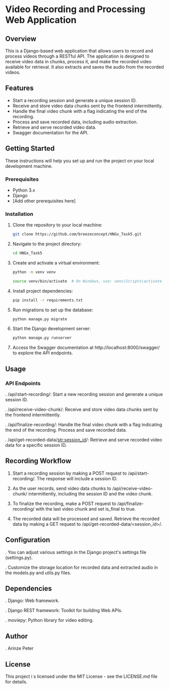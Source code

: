 # Video Recording and Processing Web Application

## Overview

This is a Django-based web application that allows users to record and process videos through a RESTful API. The application is designed to receive video data in chunks, process it, and make the recorded video available for retrieval. It also extracts and saves the audio from the recorded videos.

## Features

- Start a recording session and generate a unique session ID.
- Receive and store video data chunks sent by the frontend intermittently.
- Handle the final video chunk with a flag indicating the end of the recording.
- Process and save recorded data, including audio extraction.
- Retrieve and serve recorded video data.
- Swagger documentation for the API.

## Getting Started

These instructions will help you set up and run the project on your local development machine.

### Prerequisites

- Python 3.x
- Django
- [Add other prerequisites here]

### Installation

1. Clone the repository to your local machine:

   ```bash
   git clone https://github.com/breezeconcept/HNGx_Task5.git

2.  Navigate to the project directory:

    ```bash
    cd HNGx_Task5

3.  Create and activate a virtual environment:

    ```bash
    python -m venv venv

    source venv/bin/activate  # On Windows, use: venv\Scripts\activate

4.  Install project dependencies:

    ```bash
    pip install -r requirements.txt

5.  Run migrations to set up the database:

    ```bash
    python manage.py migrate

6.  Start the Django development server:

    ```bash
    python manage.py runserver

7.  Access the Swagger documentation at http://localhost:8000/swagger/ to explore the API endpoints.


## Usage

### API Endpoints

.   /api/start-recording/: Start a new recording session and generate a unique session ID.

.   /api/receive-video-chunk/: Receive and store video data chunks sent by the frontend intermittently.

.   /api/finalize-recording/: Handle the final video chunk with a flag indicating the end of the recording. Process and save recorded data.

.   /api/get-recorded-data/<str:session_id>/: Retrieve and serve recorded video data for a specific session ID.


## Recording Workflow

1.  Start a recording session by making a POST request to /api/start-recording/. The response will include a session ID.

2.  As the user records, send video data chunks to /api/receive-video-chunk/ intermittently, including the session ID and the video chunk.

3.  To finalize the recording, make a POST request to /api/finalize-recording/ with the last video chunk and set is_final to true.

4.  The recorded data will be processed and saved.
Retrieve the recorded data by making a GET request to /api/get-recorded-data/<session_id>/.


## Configuration

.   You can adjust various settings in the Django project's settings file (settings.py).

.   Customize the storage location for recorded data and extracted audio in the models.py and utils.py files.


## Dependencies

.   Django: Web framework.

.   Django REST framework: Toolkit for building Web APIs.

.   moviepy: Python library for video editing.


## Author

.   Arinze Peter


## License
This project i
s licensed under the MIT License - see the LICENSE.md file for details.
